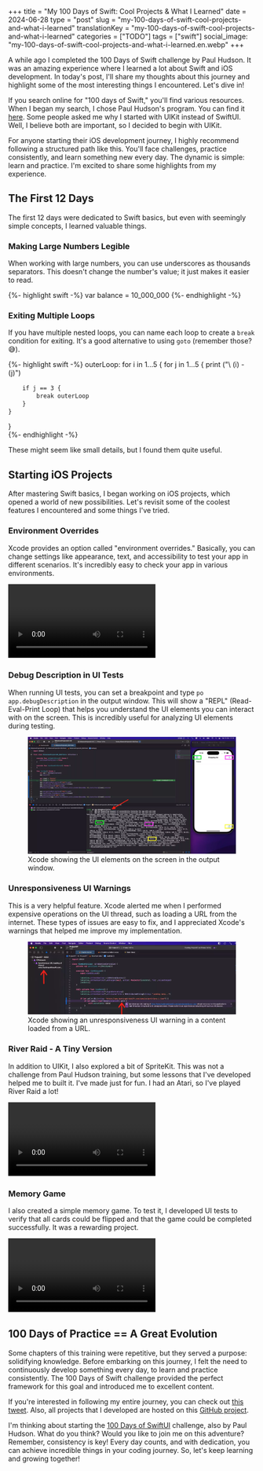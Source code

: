 +++
title = "My 100 Days of Swift: Cool Projects & What I Learned"
date = 2024-06-28
type = "post"
slug = "my-100-days-of-swift-cool-projects-and-what-i-learned"
translationKey = "my-100-days-of-swift-cool-projects-and-what-i-learned"
categories = ["TODO"]
tags = ["swift"]
social_image: "my-100-days-of-swift-cool-projects-and-what-i-learned.en.webp"
+++

<p class="intro"><span class="dropcap">A</span> while ago I completed the 100 Days of Swift challenge by Paul Hudson. It was an amazing experience where I learned a lot about Swift and iOS development. In today's post, I'll share my thoughts about this journey and highlight some of the most interesting things I encountered. Let's dive in!</p>

If you search online for "100 days of Swift," you'll find various resources. When I began my search, I chose Paul Hudson's program. You can find it [here][100_days_of_swift]. Some people asked me why I started with UIKit instead of SwiftUI. Well, I believe both are important, so I decided to begin with UIKit.

For anyone starting their iOS development journey, I highly recommend following a structured path like this. You'll face challenges, practice consistently, and learn something new every day. The dynamic is simple: learn and practice. I'm excited to share some highlights from my experience.

## The First 12 Days

The first 12 days were dedicated to Swift basics, but even with seemingly simple concepts, I learned valuable things.

### Making Large Numbers Legible

When working with large numbers, you can use underscores as thousands separators. This doesn't change the number's value; it just makes it easier to read.

{%- highlight swift -%}
var balance = 10_000_000
{%- endhighlight -%}

### Exiting Multiple Loops

If you have multiple nested loops, you can name each loop to create a `break` condition for exiting. It's a good alternative to using `goto` (remember those? 😅).

{%- highlight swift -%}
outerLoop: for i in 1...5 {
    for j in 1...5 {
        print ("\ (i) - \(j)")

        if j == 3 {
            break outerLoop
        }
    }
}        
{%- endhighlight -%}

These might seem like small details, but I found them quite useful.

## Starting iOS Projects

After mastering Swift basics, I began working on iOS projects, which opened a world of new possibilities. Let's revisit some of the coolest features I encountered and some things I've tried.

### Environment Overrides

Xcode provides an option called "environment overrides." Basically, you can change settings like appearance, text, and accessibility to test your app in different scenarios. It's incredibly easy to check your app in various environments.

<video controls aria-labelledby="Xcode Environment Overrides" aria-describedby="The video shows Xcode and iOS Simulator side by side. The app is running, and there is a button at the bottom of Xcode's toolbar that reveals the environment overrides tool. When you change the configuration, you see the changes directly in the running app.">
    <source src="/assets/videos/xcode_environment_overrides.mp4" type="video/mp4">
    Your browser does not support video playback.
</video>

### Debug Description in UI Tests

When running UI tests, you can set a breakpoint and type `po app.debugDescription` in the output window. This will show a "REPL" (Read-Eval-Print Loop) that helps you understand the UI elements you can interact with on the screen. This is incredibly useful for analyzing UI elements during testing.

<figure>
	<img src="/assets/img/xcode_uitests_debug.webp" alt="Xcode showing the UI elements on the screen in the output window."> 
	<figcaption>Xcode showing the UI elements on the screen in the output window.</figcaption>
</figure>

### Unresponsiveness UI Warnings

This is a very helpful feature. Xcode alerted me when I performed expensive operations on the UI thread, such as loading a URL from the internet. These types of issues are easy to fix, and I appreciated Xcode's warnings that helped me improve my implementation.

<figure>
	<img src="/assets/img/xcode_unresponsiveness_ui_warning.webp" alt="Xcode showing an unresponsiveness UI warning in a content loaded from a URL."> 
	<figcaption>Xcode showing an unresponsiveness UI warning in a content loaded from a URL.</figcaption>
</figure>

### River Raid - A Tiny Version

In addition to UIKit, I also explored a bit of SpriteKit. This was not a challenge from Paul Hudson training, but some lessons that I've developed helped me to built it. I've made just for fun. I had an Atari, so I've played River Raid a lot!

<video controls aria-labelledby="River Raid Little made with SpriteKit" aria-describedby="The video shows Xcode and iOS Simulator side by side. The app was made using SpriteKit and is a small version of the River Raid game.">
    <source src="/assets/videos/river_raid_little_made_by_spritekit.mp4" type="video/mp4">
    Your browser does not support video playback.
</video>

### Memory Game

I also created a simple memory game. To test it, I developed UI tests to verify that all cards could be flipped and that the game could be completed successfully. It was a rewarding project.

<video controls aria-labelledby="A memory game tested with UI Tests" aria-describedby="The video shows Xcode and iPad Simulator. The app was made using UIKit and is a memory game. The UI tests open all pairs until the game is finished.">
    <source src="/assets/videos/test_memory_game_using_uitests.mp4" type="video/mp4">
    Your browser does not support video playback.
</video>

## 100 Days of Practice == A Great Evolution

Some chapters of this training were repetitive, but they served a purpose: solidifying knowledge. Before embarking on this journey, I felt the need to continuously develop something every day, to learn and practice consistently. The 100 Days of Swift challenge provided the perfect framework for this goal and introduced me to excellent content.

If you're interested in following my entire journey, you can check out [this tweet][100_days_of_swift_journey]. Also, all projects that I developed are hosted on this [GitHub project][github_project].

I'm thinking about starting the [100 Days of SwiftUI][100_days_of_swiftui] challenge, also by Paul Hudson. What do you think? Would you like to join me on this adventure? Remember, consistency is key! Every day counts, and with dedication, you can achieve incredible things in your coding journey. So, let's keep learning and growing together!

[100_days_of_swift]:         https://www.hackingwithswift.com/100
[100_days_of_swiftui]:       https://www.hackingwithswift.com/100/swiftui
[100_days_of_swift_journey]: https://x.com/ionixjunior/status/1569005323314425859
[github_project]:            https://github.com/ionixjunior/100DaysOfSwift